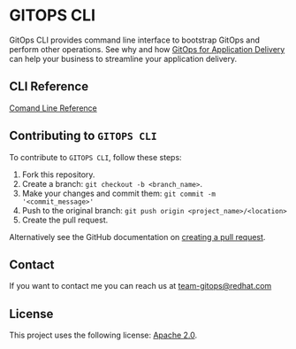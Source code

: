 # GITOPS CLI


GitOps CLI provides command line interface to bootstrap GitOps and perform other operations.  See why and how [GitOps for Application Delivery](./docs/README.md) can help your business to streamline your application delivery.

## CLI Reference

[Comand Line Reference](./docs/commands/README.md)

## Contributing to `GITOPS CLI`
To contribute to `GITOPS CLI`, follow these steps:

1. Fork this repository.
2. Create a branch: `git checkout -b <branch_name>`.
3. Make your changes and commit them: `git commit -m '<commit_message>'`
4. Push to the original branch: `git push origin <project_name>/<location>`
5. Create the pull request.

Alternatively see the GitHub documentation on [creating a pull request](https://help.github.com/en/github/collaborating-with-issues-and-pull-requests/creating-a-pull-request).




## Contact

If you want to contact me you can reach us at [team-gitops@redhat.com](mailto:team-gitops@redhat.com)

## License


This project uses the following license: [Apache 2.0](./LICENSE).


